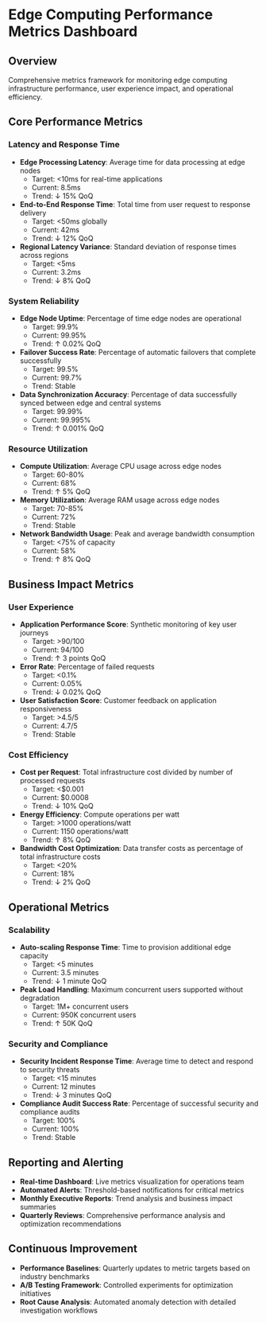 # Edge Computing Performance Metrics Dashboard

## Overview
Comprehensive metrics framework for monitoring edge computing infrastructure performance, user experience impact, and operational efficiency.

## Core Performance Metrics

### Latency and Response Time
- **Edge Processing Latency**: Average time for data processing at edge nodes
  - Target: <10ms for real-time applications
  - Current: 8.5ms
  - Trend: ↓ 15% QoQ
- **End-to-End Response Time**: Total time from user request to response delivery
  - Target: <50ms globally
  - Current: 42ms
  - Trend: ↓ 12% QoQ
- **Regional Latency Variance**: Standard deviation of response times across regions
  - Target: <5ms
  - Current: 3.2ms
  - Trend: ↓ 8% QoQ

### System Reliability
- **Edge Node Uptime**: Percentage of time edge nodes are operational
  - Target: 99.9%
  - Current: 99.95%
  - Trend: ↑ 0.02% QoQ
- **Failover Success Rate**: Percentage of automatic failovers that complete successfully
  - Target: 99.5%
  - Current: 99.7%
  - Trend: Stable
- **Data Synchronization Accuracy**: Percentage of data successfully synced between edge and central systems
  - Target: 99.99%
  - Current: 99.995%
  - Trend: ↑ 0.001% QoQ

### Resource Utilization
- **Compute Utilization**: Average CPU usage across edge nodes
  - Target: 60-80%
  - Current: 68%
  - Trend: ↑ 5% QoQ
- **Memory Utilization**: Average RAM usage across edge nodes
  - Target: 70-85%
  - Current: 72%
  - Trend: Stable
- **Network Bandwidth Usage**: Peak and average bandwidth consumption
  - Target: <75% of capacity
  - Current: 58%
  - Trend: ↑ 8% QoQ

## Business Impact Metrics

### User Experience
- **Application Performance Score**: Synthetic monitoring of key user journeys
  - Target: >90/100
  - Current: 94/100
  - Trend: ↑ 3 points QoQ
- **Error Rate**: Percentage of failed requests
  - Target: <0.1%
  - Current: 0.05%
  - Trend: ↓ 0.02% QoQ
- **User Satisfaction Score**: Customer feedback on application responsiveness
  - Target: >4.5/5
  - Current: 4.7/5
  - Trend: Stable

### Cost Efficiency
- **Cost per Request**: Total infrastructure cost divided by number of processed requests
  - Target: <$0.001
  - Current: $0.0008
  - Trend: ↓ 10% QoQ
- **Energy Efficiency**: Compute operations per watt
  - Target: >1000 operations/watt
  - Current: 1150 operations/watt
  - Trend: ↑ 8% QoQ
- **Bandwidth Cost Optimization**: Data transfer costs as percentage of total infrastructure costs
  - Target: <20%
  - Current: 18%
  - Trend: ↓ 2% QoQ

## Operational Metrics

### Scalability
- **Auto-scaling Response Time**: Time to provision additional edge capacity
  - Target: <5 minutes
  - Current: 3.5 minutes
  - Trend: ↓ 1 minute QoQ
- **Peak Load Handling**: Maximum concurrent users supported without degradation
  - Target: 1M+ concurrent users
  - Current: 950K concurrent users
  - Trend: ↑ 50K QoQ

### Security and Compliance
- **Security Incident Response Time**: Average time to detect and respond to security threats
  - Target: <15 minutes
  - Current: 12 minutes
  - Trend: ↓ 3 minutes QoQ
- **Compliance Audit Success Rate**: Percentage of successful security and compliance audits
  - Target: 100%
  - Current: 100%
  - Trend: Stable

## Reporting and Alerting
- **Real-time Dashboard**: Live metrics visualization for operations team
- **Automated Alerts**: Threshold-based notifications for critical metrics
- **Monthly Executive Reports**: Trend analysis and business impact summaries
- **Quarterly Reviews**: Comprehensive performance analysis and optimization recommendations

## Continuous Improvement
- **Performance Baselines**: Quarterly updates to metric targets based on industry benchmarks
- **A/B Testing Framework**: Controlled experiments for optimization initiatives
- **Root Cause Analysis**: Automated anomaly detection with detailed investigation workflows